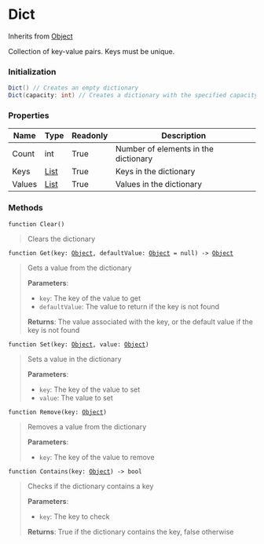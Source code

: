 # Dict
Inherits from [Object](../objects/Object.md)

Collection of key-value pairs.
Keys must be unique.

### Initialization
```csharp
Dict() // Creates an empty dictionary
Dict(capacity: int) // Creates a dictionary with the specified capacity
```

### Properties
|Name|Type|Readonly|Description|
|---|---|---|---|
|Count|int|True|Number of elements in the dictionary|
|Keys|[List](../objects/List.md)|True|Keys in the dictionary|
|Values|[List](../objects/List.md)|True|Values in the dictionary|


### Methods
<pre class="language-typescript"><code class="lang-typescript">function Clear()</code></pre>
> Clears the dictionary
> 
<pre class="language-typescript"><code class="lang-typescript">function Get(key: <a data-footnote-ref href="#user-content-fn-38">Object</a>, defaultValue: <a data-footnote-ref href="#user-content-fn-38">Object</a> = null) -> <a data-footnote-ref href="#user-content-fn-38">Object</a></code></pre>
> Gets a value from the dictionary
> 
> **Parameters**:
> - `key`: The key of the value to get
> - `defaultValue`: The value to return if the key is not found
> 
> **Returns**: The value associated with the key, or the default value if the key is not found
<pre class="language-typescript"><code class="lang-typescript">function Set(key: <a data-footnote-ref href="#user-content-fn-38">Object</a>, value: <a data-footnote-ref href="#user-content-fn-38">Object</a>)</code></pre>
> Sets a value in the dictionary
> 
> **Parameters**:
> - `key`: The key of the value to set
> - `value`: The value to set
> 
<pre class="language-typescript"><code class="lang-typescript">function Remove(key: <a data-footnote-ref href="#user-content-fn-38">Object</a>)</code></pre>
> Removes a value from the dictionary
> 
> **Parameters**:
> - `key`: The key of the value to remove
> 
<pre class="language-typescript"><code class="lang-typescript">function Contains(key: <a data-footnote-ref href="#user-content-fn-38">Object</a>) -> bool</code></pre>
> Checks if the dictionary contains a key
> 
> **Parameters**:
> - `key`: The key to check
> 
> **Returns**: True if the dictionary contains the key, false otherwise

[^0]: [Camera](../static/Camera.md)
[^1]: [Character](../objects/Character.md)
[^2]: [Collider](../objects/Collider.md)
[^3]: [Collision](../objects/Collision.md)
[^4]: [Color](../objects/Color.md)
[^5]: [Convert](../static/Convert.md)
[^6]: [Cutscene](../static/Cutscene.md)
[^7]: [Dict](../objects/Dict.md)
[^8]: [Game](../static/Game.md)
[^9]: [Human](../objects/Human.md)
[^10]: [Input](../static/Input.md)
[^11]: [Json](../static/Json.md)
[^12]: [LineCastHitResult](../objects/LineCastHitResult.md)
[^13]: [LineRenderer](../objects/LineRenderer.md)
[^14]: [List](../objects/List.md)
[^15]: [Locale](../static/Locale.md)
[^16]: [Map](../static/Map.md)
[^17]: [MapObject](../objects/MapObject.md)
[^18]: [MapTargetable](../objects/MapTargetable.md)
[^19]: [Math](../static/Math.md)
[^20]: [Network](../static/Network.md)
[^21]: [NetworkView](../objects/NetworkView.md)
[^22]: [PersistentData](../static/PersistentData.md)
[^23]: [Physics](../static/Physics.md)
[^24]: [Player](../objects/Player.md)
[^25]: [Quaternion](../objects/Quaternion.md)
[^26]: [Random](../objects/Random.md)
[^27]: [Range](../objects/Range.md)
[^28]: [RoomData](../static/RoomData.md)
[^29]: [Set](../objects/Set.md)
[^30]: [Shifter](../objects/Shifter.md)
[^31]: [String](../static/String.md)
[^32]: [Time](../static/Time.md)
[^33]: [Titan](../objects/Titan.md)
[^34]: [Transform](../objects/Transform.md)
[^35]: [UI](../static/UI.md)
[^36]: [Vector2](../objects/Vector2.md)
[^37]: [Vector3](../objects/Vector3.md)
[^38]: [Object](../objects/Object.md)
[^39]: [Component](../objects/Component.md)
